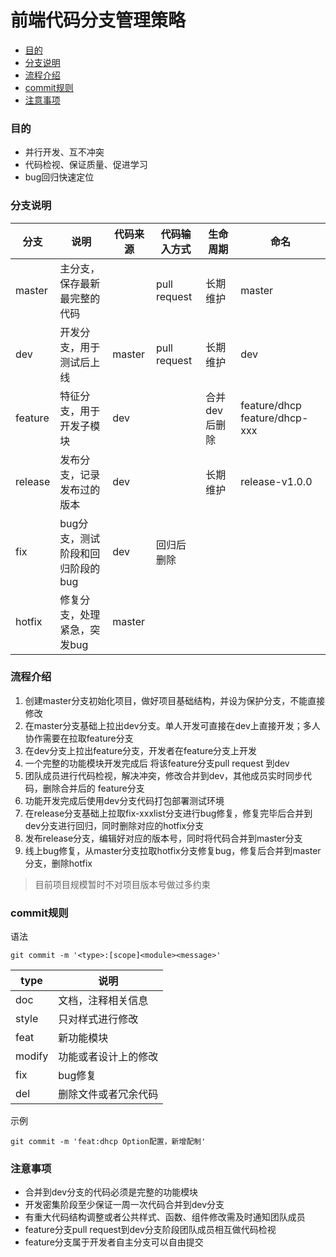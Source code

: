# 前端代码分支管理策略

- [目的](#goal)
- [分支说明](#explain)
- [流程介绍](#process)
- [commit规则](#rule)
- [注意事项](#notice)


<h3 id="goal">目的</h3>

- 并行开发、互不冲突
- 代码检视、保证质量、促进学习
- bug回归快速定位


<h3 id="explain">分支说明</h3>

|分支|说明|代码来源|代码输入方式|生命周期|命名|
|-|-|-|-|-|-|
|master|主分支，保存最新最完整的代码||pull request|长期维护|master|
|dev|开发分支，用于测试后上线|master|pull request|长期维护|dev|
|feature|特征分支，用于开发子模块|dev||合并dev后删除|feature/dhcp feature/dhcp-xxx|
|release|发布分支，记录发布过的版本|dev||长期维护|release-v1.0.0|
|fix|bug分支，测试阶段和回归阶段的bug|dev|回归后删除|
|hotfix|修复分支，处理紧急，突发bug|master|

<h3 id="process">流程介绍</h3>

1. 创建master分支初始化项目，做好项目基础结构，并设为保护分支，不能直接修改
2. 在master分支基础上拉出dev分支。单人开发可直接在dev上直接开发；多人协作需要在拉取feature分支
3. 在dev分支上拉出feature分支，开发者在feature分支上开发
4. 一个完整的功能模块开发完成后 将该feature分支pull request 到dev
5. 团队成员进行代码检视，解决冲突，修改合并到dev，其他成员实时同步代码，删除合并后的 feature分支
6. 功能开发完成后使用dev分支代码打包部署测试环境
7. 在release分支基础上拉取fix-xxxlist分支进行bug修复，修复完毕后合并到dev分支进行回归，同时删除对应的hotfix分支
8. 发布release分支，编辑好对应的版本号，同时将代码合并到master分支
9. 线上bug修复，从master分支拉取hotfix分支修复bug，修复后合并到master分支，删除hotfix

> 目前项目规模暂时不对项目版本号做过多约束


<h3 id="rule">commit规则</h3>

语法
```
git commit -m '<type>:[scope]<module><message>'
```
|type|说明|
|-|-|
|doc|文档，注释相关信息|
|style|只对样式进行修改|
|feat|新功能模块|
|modify|功能或者设计上的修改|
|fix|bug修复|
|del|删除文件或者冗余代码|

示例

```
git commit -m 'feat:dhcp Option配置，新增配制'
```


<h3 id="notice">注意事项</h3>

- 合并到dev分支的代码必须是完整的功能模块
- 开发密集阶段至少保证一周一次代码合并到dev分支
- 有重大代码结构调整或者公共样式、函数、组件修改需及时通知团队成员
- feature分支pull request到dev分支阶段团队成员相互做代码检视
- feature分支属于开发者自主分支可以自由提交

